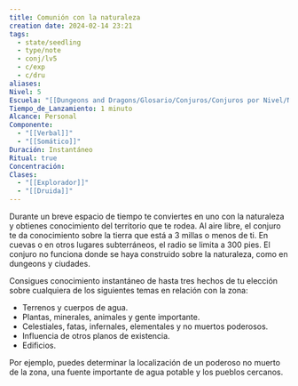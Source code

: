 ```yaml
---
title: Comunión con la naturaleza
creation date: 2024-02-14 23:21
tags:
  - state/seedling
  - type/note
  - conj/lv5
  - c/exp
  - c/dru
aliases: 
Nivel: 5
Escuela: "[[Dungeons and Dragons/Glosario/Conjuros/Conjuros por Nivel/Nivel 4/Adivinación|Adivinación]]"
Tiempo_de_Lanzamiento: 1 minuto
Alcance: Personal
Componente:
  - "[[Verbal]]"
  - "[[Somático]]"
Duración: Instantáneo
Ritual: true
Concentración: 
Clases:
  - "[[Explorador]]"
  - "[[Druida]]"
---
```

Durante un breve espacio de tiempo te conviertes en uno con la naturaleza y obtienes conocimiento del territorio que te rodea. Al aire libre, el conjuro te da conocimiento sobre la tierra que está a 3 millas o menos de ti. En cuevas o en otros lugares subterráneos, el radio se limita a 300 pies. El conjuro no funciona donde se haya construido sobre la naturaleza, como en dungeons y ciudades.

Consigues conocimiento instantáneo de hasta tres hechos de tu elección sobre cualquiera de los siguientes temas en relación con la zona:

- Terrenos y cuerpos de agua.
- Plantas, minerales, animales y gente importante.
- Celestiales, fatas, infernales, elementales y no muertos poderosos.
- Influencia de otros planos de existencia.
- Edificios.

Por ejemplo, puedes determinar la localización de un poderoso no muerto de la zona, una fuente importante de agua potable y los pueblos cercanos.